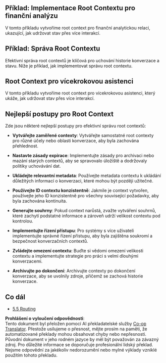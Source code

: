 <!--
CO_OP_TRANSLATOR_METADATA:
{
  "original_hash": "8311f46a35cf608c9780f39b62c9dc3f",
  "translation_date": "2025-06-13T00:58:14+00:00",
  "source_file": "05-AdvancedTopics/mcp-root-contexts/README.md",
  "language_code": "cs"
}
-->
## Příklad: Implementace Root Contextu pro finanční analýzu

V tomto příkladu vytvoříme root context pro finanční analytickou relaci, ukazující, jak udržovat stav přes více interakcí.

## Příklad: Správa Root Contextu

Efektivní správa root contextů je klíčová pro uchování historie konverzace a stavu. Níže je příklad, jak implementovat správu root contextu.

## Root Context pro vícekrokovou asistenci

V tomto příkladu vytvoříme root context pro vícekrokovou asistenci, který ukáže, jak udržovat stav přes více interakcí.

## Nejlepší postupy pro Root Context

Zde jsou některé nejlepší postupy pro efektivní správu root contextů:

- **Vytvářejte zaměřené contexty**: Vytvářejte samostatné root contexty pro různé účely nebo oblasti konverzace, aby byla zachována přehlednost.

- **Nastavte zásady expirace**: Implementujte zásady pro archivaci nebo mazání starých contextů, aby se spravovalo úložiště a dodržovaly politiky uchovávání dat.

- **Ukládejte relevantní metadata**: Používejte metadata contextu k ukládání důležitých informací o konverzaci, které mohou být později užitečné.

- **Používejte ID contextu konzistentně**: Jakmile je context vytvořen, používejte jeho ID konzistentně pro všechny související požadavky, aby byla zachována kontinuita.

- **Generujte souhrny**: Pokud context narůstá, zvažte vytváření souhrnů, které zachytí podstatné informace a zároveň udrží velikost contextu pod kontrolou.

- **Implementujte řízení přístupu**: Pro systémy s více uživateli implementujte správné řízení přístupu, aby byla zajištěna soukromí a bezpečnost konverzačních contextů.

- **Zvládejte omezení contextu**: Buďte si vědomi omezení velikosti contextu a implementujte strategie pro práci s velmi dlouhými konverzacemi.

- **Archivujte po dokončení**: Archivujte contexty po dokončení konverzace, aby se uvolnily zdroje, přičemž se zachová historie konverzace.

## Co dál

- [5.5 Routing](../mcp-routing/README.md)

**Prohlášení o vyloučení odpovědnosti**:  
Tento dokument byl přeložen pomocí AI překladatelské služby [Co-op Translator](https://github.com/Azure/co-op-translator). Přestože usilujeme o přesnost, mějte prosím na paměti, že automatizované překlady mohou obsahovat chyby nebo nepřesnosti. Původní dokument v jeho rodném jazyce by měl být považován za závazný zdroj. Pro důležité informace se doporučuje profesionální lidský překlad. Nejsme odpovědní za jakékoliv nedorozumění nebo mylné výklady vzniklé použitím tohoto překladu.
